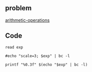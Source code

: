 ## problem
[arithmetic-operations](https://www.hackerrank.com/challenges/bash-tutorials---arithmetic-operations/problem)

## Code
```shell
read exp

#echo "scale=3; $exp" | bc -l

printf "%0.3f" $(echo "$exp" | bc -l)

```